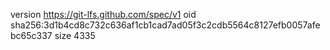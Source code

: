 version https://git-lfs.github.com/spec/v1
oid sha256:3d1b4cd8c732c636af1cb1cad7ad05f3c2cdb5564c8127efb0057afebc65c337
size 4335
